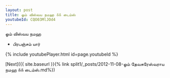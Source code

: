 ```yaml
---
layout: post
title: ஓம் விஸ்வய நமஹ ௧௧ டைம்ஸ்
youtubeId: CQO03MlJOd4
---
```

 
 
 ஓம் விஸ்வய நமஹ  
 
 -  பிரபஞ்சம் யார் 
 
  
 
  
 
 
 
 
 
 


{% include youtubePlayer.html id=page.youtubeId %}
 
[Next]({{ site.baseurl }}{% link  split1/_posts/2012-11-08-ஓம் தேவசுரேஸ்வராய நமஹ ௧௧ டைம்ஸ்.md%})
 
